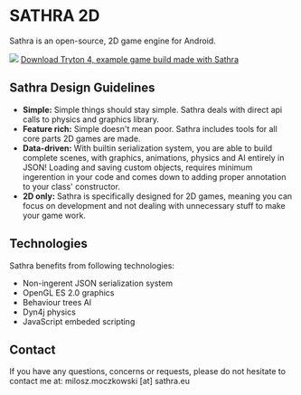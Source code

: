 SATHRA 2D
=========

Sathra is an open-source, 2D game engine for Android.

![](http://i.imgur.com/v0t1LJr.png)
[Download Tryton 4, example game build made with Sathra](https://play.google.com/store/apps/details?id=eu.sathra.tryton4)

Sathra Design Guidelines
-----------

* **Simple:** Simple things should stay simple. Sathra deals with direct api calls to physics and graphics library.
* **Feature rich:** Simple doesn't mean poor. Sathra includes tools for all core parts 2D games are made.
* **Data-driven:** With builtin serialization system, you are able to build complete scenes, with graphics, animations, physics and AI entirely in JSON! Loading and saving custom objects, requires minimum ingerention in your code and comes down to adding proper annotation to your class' constructor.
* **2D only:** Sathra is specifically designed for 2D games, meaning you can focus on development and not dealing with unnecessary stuff to make your game work.

Technologies
-----------

Sathra benefits from following technologies:

* Non-ingerent JSON serialization system
* OpenGL ES 2.0 graphics
* Behaviour trees AI
* Dyn4j physics
* JavaScript embeded scripting

Contact
-----------

If you have any questions, concerns or requests, please do not hesitate to contact me at: milosz.moczkowski [at] sathra.eu
